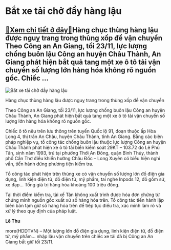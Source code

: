 Bắt xe tải chở đầy hàng lậu
===========================

[:gift:Xem chi tiết ở đây:gift:](https://hddtvn.com/bat-xe-tai-cho-day-hang-lau/)Hàng chục thùng hàng lậu được nguỵ trang trong thùng xốp để vận chuyển Theo Công an An Giang, tối 23/11, lực lượng chống buôn lậu Công an huyện Châu Thành, An Giang phát hiện bắt quả tang một xe ô tô tải vận chuyển số lượng lớn hàng hóa không rõ nguồn gốc. Chiếc …
------------------------------------------------------------------------------------------------------------------------------------------------------------------------------------------------------------------------------------------------------------------------





![Bắt xe tải chở đầy hàng lậu](https://hddtvn.com/wp-content/uploads/2021/01/3141_Xe_tai_vc_hang_lon_thuoc_lau2.jpg "Bắt xe tải chở đầy hàng lậu")


Hàng chục thùng hàng lậu được nguỵ trang trong thùng xốp để vận chuyển



Theo Công an An Giang, tối 23/11, lực lượng chống buôn lậu Công an huyện Châu Thành, An Giang phát hiện bắt quả tang một xe ô tô tải vận chuyển số lượng lớn hàng hóa không rõ nguồn gốc.


Chiếc ô tô nêu trên lưu thông trên tuyến Quốc lộ 91, đoạn thuộc ấp Hòa Long 4, thị trấn An Châu, huyện Châu Thành, tỉnh An Giang. Bằng các biện pháp nghiệp vụ, tổ công tác chống buôn lậu thuộc lực lượng Công an huyện Châu Thành phát hiện xe ô tô tải biển kiểm soát 29KT – 103.72 do Lê Phú Tân, sinh năm 1993, trú tại phường Thới An Đông, quận Bình Thủy, thành phố Cần Thơ điều khiển hướng Châu Đốc – Long Xuyên có biểu hiện nghi vấn, tiến hành dừng phương tiện kiểm tra.


Tổ công tác phát hiện trên thùng xe có vận chuyển số lượng lớn đồ điện gia dụng, linh kiện điện tử, đồ điện tử, mỹ phẩm, tai nghe Inpods 12, đồ gốm sứ, xe đạp… Tổng giá trị hàng hóa khoảng 100 triệu đồng.


Tại thời điểm kiểm tra, tài xế Tân không xuất trình được hóa đơn chứng từ chứng minh nguồn gốc xuất xứ số hàng hóa trên. Tổ công tác tiến hành lập biên bản tạm giữ số hàng hóa trên để tiếp tục điều tra, xác minh làm rõ và xử lý theo quy định của pháp luật.




**Lê Thu**



more(HDDTVN) – Một lượng lớn đồ điện gia dụng, linh kiện điện tử, đồ điện tử, mỹ phẩm… nhập lậu vận chuyển trên chiếc xe tải đã bị Công an An Giang bắt giữ tối 23/11.

